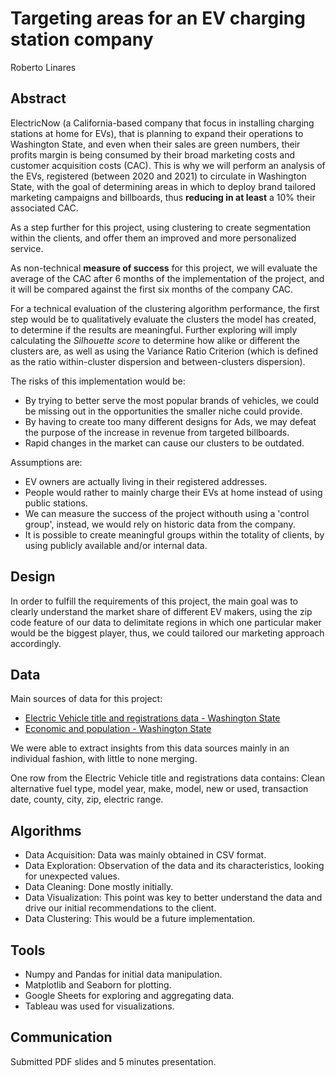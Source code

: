 # Targeting areas for an EV charging station company

Roberto Linares



## Abstract

ElectricNow (a California-based company that focus in installing charging stations at home for EVs), that is planning to expand their operations to Washington State, 
and even when their sales are green numbers, their profits margin is being consumed by their broad marketing costs and customer acquisition costs (CAC). 
This is why we will perform an analysis of the EVs, registered (between 2020 and 2021) to circulate in Washington State, with the goal of determining areas in which
to deploy brand tailored marketing campaigns and billboards, thus **reducing in at least** a 10% their associated CAC. 

As a step further for this project, using clustering to create segmentation within the clients, and offer them an improved and more personalized service. 

As non-technical **measure of success** for this project, we will evaluate the average of the CAC after 6 months of the implementation of the project, and it will be compared against
the first six months of the company CAC. 

For a technical evaluation of the clustering algorithm performance, the first step would be to qualitatively evaluate the clusters the model has created, to determine
if the results are meaningful. Further exploring will imply calculating the *Silhouette score* to determine how alike or different the clusters are, as well 
as using the Variance Ratio Criterion (which is defined as the ratio within-cluster dispersion and between-clusters dispersion). 

The risks of this implementation would be:
* By trying to better serve the most popular brands of vehicles, we could be missing out in the opportunities the smaller niche could provide.  
* By having to create too many different designs for Ads, we may defeat the purpose of the increase in revenue from targeted billboards. 
* Rapid changes in the market can cause our clusters to be outdated.

Assumptions are:
* EV owners are actually living in their registered addresses. 
* People would rather to mainly charge their EVs at home instead of using public stations.
* We can measure the success of the project withouth using a 'control group', instead, we would rely on historic data from the company. 
* It is possible to create meaningful groups within the totality of clients, by using publicly available and/or internal data. 



## Design

In order to fulfill the requirements of this project, the main goal was to clearly understand the market share of different EV makers, using the zip code feature of our data to delimitate regions in which one particular maker would be the biggest player, thus, we could tailored our marketing approach accordingly. 

## Data

Main sources of data for this project:
- [Electric Vehicle title and registrations data - Washington State](https://data.wa.gov/Transportation/Electric-Vehicle-Title-and-Registration-Activity/rpr4-cgyd)
- [Economic and population - Washington State](https://ofm.wa.gov)

We were able to extract insights from this data sources mainly in an individual fashion, with little to none merging. 

One row from the Electric Vehicle title and registrations data contains: Clean alternative fuel type, model year, make, model, new or used, transaction date, county, city, zip, electric range.  

## Algorithms

* Data Acquisition: Data was mainly obtained in CSV format. 
* Data Exploration: Observation of the data and its characteristics, looking for unexpected values. 
* Data Cleaning: Done mostly initially.
* Data Visualization: This point was key to better understand the data and drive our initial recommendations to the client. 
* Data Clustering: This would be a future implementation. 



## Tools

* Numpy and Pandas for initial data manipulation. 
* Matplotlib and Seaborn for plotting. 
* Google Sheets for exploring and aggregating data. 
* Tableau was used for visualizations. 

## Communication

Submitted PDF slides and 5 minutes presentation. 
